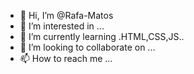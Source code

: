 - 👋 Hi, I’m @Rafa-Matos
- 👀 I’m interested in ...
- 🌱 I’m currently learning .HTML,CSS,JS..
- 💞️ I’m looking to collaborate on ...
- 📫 How to reach me ...

<!---
Rafa-Matos/Rafa-Matos is a ✨ special ✨ repository because its `README.md` (this file) appears on your GitHub profile.
You can click the Preview link to take a look at your changes.
--->
